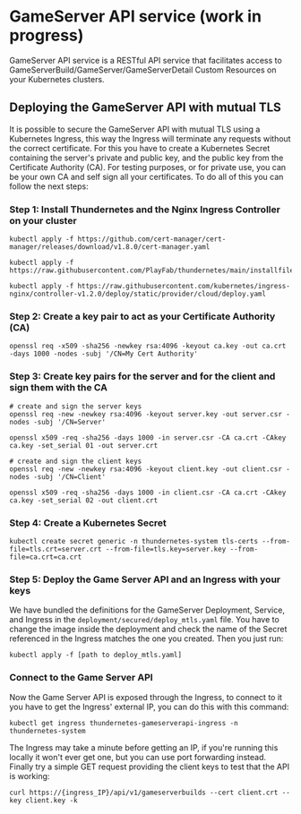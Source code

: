# GameServer API service (work in progress)

GameServer API service is a RESTful API service that facilitates access to GameServerBuild/GameServer/GameServerDetail Custom Resources on your Kubernetes clusters.

## Deploying the GameServer API with mutual TLS
It is possible to secure the GameServer API with mutual TLS using a Kubernetes Ingress, this way the Ingress will terminate any requests without the correct certificate. For this you have to create a Kubernetes Secret containing the server's private and public key, and the public key from the Certificate Authority (CA). For testing purposes, or for private use, you can be your own CA and self sign all your certificates. To do all of this you can follow the next steps:

### Step 1: Install Thundernetes and the Nginx Ingress Controller on your cluster
```
kubectl apply -f https://github.com/cert-manager/cert-manager/releases/download/v1.8.0/cert-manager.yaml

kubectl apply -f https://raw.githubusercontent.com/PlayFab/thundernetes/main/installfiles/operator.yaml

kubectl apply -f https://raw.githubusercontent.com/kubernetes/ingress-nginx/controller-v1.2.0/deploy/static/provider/cloud/deploy.yaml
```
### Step 2: Create a key pair to act as your Certificate Authority (CA)
```
openssl req -x509 -sha256 -newkey rsa:4096 -keyout ca.key -out ca.crt -days 1000 -nodes -subj '/CN=My Cert Authority'
```

### Step 3: Create key pairs for the server and for the client and sign them with the CA
```
# create and sign the server keys
openssl req -new -newkey rsa:4096 -keyout server.key -out server.csr -nodes -subj '/CN=Server'

openssl x509 -req -sha256 -days 1000 -in server.csr -CA ca.crt -CAkey ca.key -set_serial 01 -out server.crt

# create and sign the client keys
openssl req -new -newkey rsa:4096 -keyout client.key -out client.csr -nodes -subj '/CN=Client'

openssl x509 -req -sha256 -days 1000 -in client.csr -CA ca.crt -CAkey ca.key -set_serial 02 -out client.crt
```

### Step 4: Create a Kubernetes Secret
```
kubectl create secret generic -n thundernetes-system tls-certs --from-file=tls.crt=server.crt --from-file=tls.key=server.key --from-file=ca.crt=ca.crt
```

### Step 5: Deploy the Game Server API and an Ingress with your keys
We have bundled the definitions for the GameServer Deployment, Service, and Ingress in the ```deployment/secured/deploy_mtls.yaml``` file. You have to change the image inside the deployment and check the name of the Secret referenced in the Ingress matches the one you created. Then you just run:
```
kubectl apply -f [path to deploy_mtls.yaml]
```

### Connect to the Game Server API
Now the Game Server API is exposed through the Ingress, to connect to it you have to get the Ingress' external IP, you can do this with this command:
```
kubectl get ingress thundernetes-gameserverapi-ingress -n thundernetes-system
```
The Ingress may take a minute before getting an IP, if you're running this locally it won't ever get one, but you can use port forwarding instead. Finally try a simple GET request providing the client keys to test that the API is working:
```
curl https://{ingress_IP}/api/v1/gameserverbuilds --cert client.crt --key client.key -k
```
